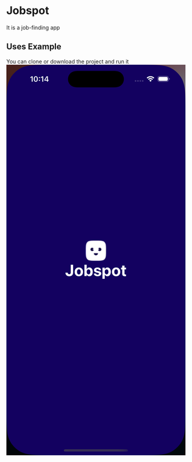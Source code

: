 
# Jobspot

It is a job-finding app


## Uses Example
 You can clone or download the project and run it
![image alt](https://github.com/imran-ios/JobSpot/blob/main/simulator_screenshot_F57154D8-A095-4D8A-86D3-D78EAF0AB74F.png)
